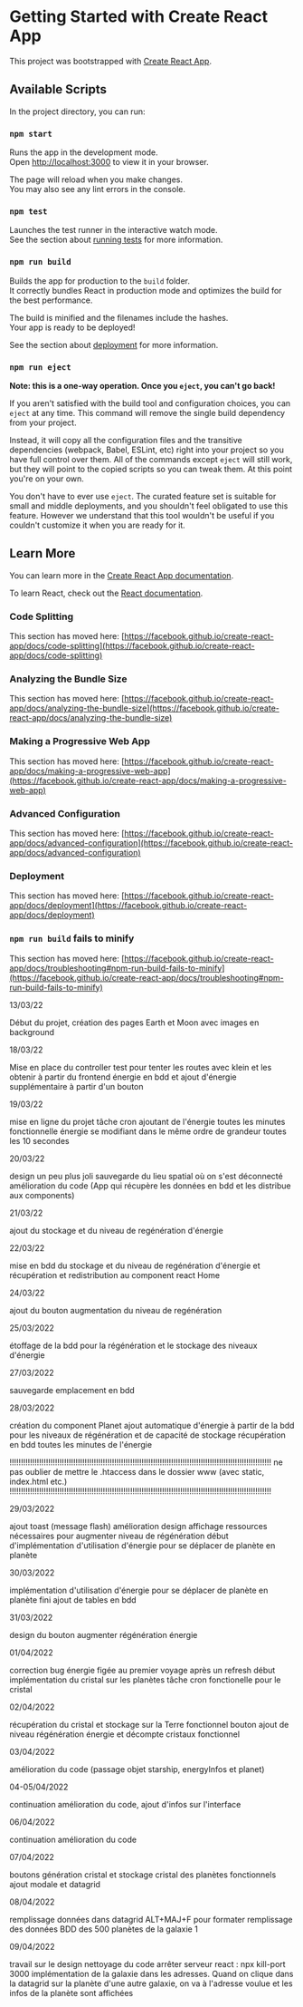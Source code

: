 # Getting Started with Create React App

This project was bootstrapped with [Create React App](https://github.com/facebook/create-react-app).

## Available Scripts

In the project directory, you can run:

### `npm start`

Runs the app in the development mode.\
Open [http://localhost:3000](http://localhost:3000) to view it in your browser.

The page will reload when you make changes.\
You may also see any lint errors in the console.

### `npm test`

Launches the test runner in the interactive watch mode.\
See the section about [running tests](https://facebook.github.io/create-react-app/docs/running-tests) for more information.

### `npm run build`

Builds the app for production to the `build` folder.\
It correctly bundles React in production mode and optimizes the build for the best performance.

The build is minified and the filenames include the hashes.\
Your app is ready to be deployed!

See the section about [deployment](https://facebook.github.io/create-react-app/docs/deployment) for more information.

### `npm run eject`

**Note: this is a one-way operation. Once you `eject`, you can't go back!**

If you aren't satisfied with the build tool and configuration choices, you can `eject` at any time. This command will remove the single build dependency from your project.

Instead, it will copy all the configuration files and the transitive dependencies (webpack, Babel, ESLint, etc) right into your project so you have full control over them. All of the commands except `eject` will still work, but they will point to the copied scripts so you can tweak them. At this point you're on your own.

You don't have to ever use `eject`. The curated feature set is suitable for small and middle deployments, and you shouldn't feel obligated to use this feature. However we understand that this tool wouldn't be useful if you couldn't customize it when you are ready for it.

## Learn More

You can learn more in the [Create React App documentation](https://facebook.github.io/create-react-app/docs/getting-started).

To learn React, check out the [React documentation](https://reactjs.org/).

### Code Splitting

This section has moved here: [https://facebook.github.io/create-react-app/docs/code-splitting](https://facebook.github.io/create-react-app/docs/code-splitting)

### Analyzing the Bundle Size

This section has moved here: [https://facebook.github.io/create-react-app/docs/analyzing-the-bundle-size](https://facebook.github.io/create-react-app/docs/analyzing-the-bundle-size)

### Making a Progressive Web App

This section has moved here: [https://facebook.github.io/create-react-app/docs/making-a-progressive-web-app](https://facebook.github.io/create-react-app/docs/making-a-progressive-web-app)

### Advanced Configuration

This section has moved here: [https://facebook.github.io/create-react-app/docs/advanced-configuration](https://facebook.github.io/create-react-app/docs/advanced-configuration)

### Deployment

This section has moved here: [https://facebook.github.io/create-react-app/docs/deployment](https://facebook.github.io/create-react-app/docs/deployment)

### `npm run build` fails to minify

This section has moved here: [https://facebook.github.io/create-react-app/docs/troubleshooting#npm-run-build-fails-to-minify](https://facebook.github.io/create-react-app/docs/troubleshooting#npm-run-build-fails-to-minify)

13/03/22

Début du projet, création des pages Earth et Moon avec images en background

18/03/22

Mise en place du controller test pour tenter les routes avec klein et les obtenir à partir du frontend
énergie en bdd et ajout d'énergie supplémentaire à partir d'un bouton

19/03/22

mise en ligne du projet
tâche cron ajoutant de l'énergie toutes les minutes fonctionnelle
énergie se modifiant dans le même ordre de grandeur toutes les 10 secondes

20/03/22

design un peu plus joli
sauvegarde du lieu spatial où on s'est déconnecté
amélioration du code (App qui récupère les données en bdd et les distribue aux components)

21/03/22

ajout du stockage et du niveau de regénération d'énergie

22/03/22

mise en bdd du stockage et du niveau de regénération d'énergie et récupération et redistribution au component react Home

24/03/22

ajout du bouton augmentation du niveau de regénération

25/03/2022

étoffage de la bdd pour la régénération et le stockage des niveaux d'énergie

27/03/2022

sauvegarde emplacement en bdd

28/03/2022

création du component Planet
ajout automatique d'énergie à partir de la bdd pour les niveaux de régénération et de capacité de stockage
récupération en bdd toutes les minutes de l'énergie

!!!!!!!!!!!!!!!!!!!!!!!!!!!!!!!!!!!!!!!!!!!!!!!!!!!!!!!!!!!!!!!!!!!!!!!!!!!!!!!!!!!!!!!!!!!!!!!!!!!!!!!!!!!!!!!!!!!
ne pas oublier de mettre le .htaccess dans le dossier www (avec static, index.html etc.)
!!!!!!!!!!!!!!!!!!!!!!!!!!!!!!!!!!!!!!!!!!!!!!!!!!!!!!!!!!!!!!!!!!!!!!!!!!!!!!!!!!!!!!!!!!!!!!!!!!!!!!!!!!!!!!!!!!!

29/03/2022

ajout toast (message flash)
amélioration design
affichage ressources nécessaires pour augmenter niveau de régénération
début d'implémentation d'utilisation d'énergie pour se déplacer de planète en planète

30/03/2022

implémentation d'utilisation d'énergie pour se déplacer de planète en planète fini
ajout de tables en bdd

31/03/2022

design du bouton augmenter régénération énergie

01/04/2022

correction bug énergie figée au premier voyage après un refresh
début implémentation du cristal sur les planètes
tâche cron fonctionelle pour le cristal

02/04/2022

récupération du cristal et stockage sur la Terre fonctionnel
bouton ajout de niveau régénération énergie et décompte cristaux fonctionnel

03/04/2022

amélioration du code (passage objet starship, energyInfos et planet)

04-05/04/2022

continuation amélioration du code, ajout d'infos sur l'interface

06/04/2022

continuation amélioration du code

07/04/2022

boutons génération cristal et stockage cristal des planètes fonctionnels
ajout modale et datagrid

08/04/2022

remplissage données dans datagrid
ALT+MAJ+F pour formater
remplissage des données BDD des 500 planètes de la galaxie 1

09/04/2022

travail sur le design
nettoyage du code
arrêter serveur react : npx kill-port 3000
implémentation de la galaxie dans les adresses. Quand on clique dans la datagrid sur la planète d'une autre galaxie, on va à l'adresse voulue et les infos de la planète sont affichées
